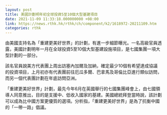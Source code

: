 ```yaml
---
layout: post
title: 美國計劃明年初全球投資5至10個大型基建項目
date: 2021-11-09 11:33:18.000000000 +08:00
link: https://news.rthk.hk/rthk/ch/component/k2/1618972-20211109.htm
categories: rthk
---
```


由美國支持名為「重建更美好世界」的計劃，有進一步細節曝光。一名高級官員透露，美國計劃明年一月在全球投資5至10個大型基建設施項目，是七國集團一項大型計劃的一部分。

該名官員說美方代表團上周出訪塞內加爾及加納，確定最少10個有希望達成協議的投資項目，上月初亦有代表團前往厄瓜多爾、巴拿馬及哥倫比亞進行類似訪問，而另一個代表團計劃在年底訪問亞洲。

「重建更美好世界」計劃，最先今年6月在英國舉行的七國集團峰會上，由七國領導人同意推出，目的是支援中、低收入國家的基建。美國總統拜登當時說，該計劃可以成為比中國方案更優質的選項。分析指，「重建更美好世界」是為了抗衡中國的「一帶一路」倡議。
